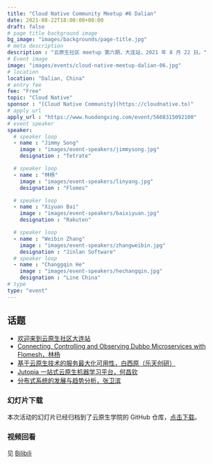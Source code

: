 ```yaml
---
title: "Cloud Native Community Meetup #6 Dalian"
date: 2021-08-22T18:00:00+08:00
draft: false
# page title background image
bg_image: "images/backgrounds/page-title.jpg"
# meta description
description : "云原生社区 meetup 第六期，大连站，2021 年 8 月 22 日。"
# Event image
image: "images/events/cloud-native-meetup-dalian-06.jpg"
# location
location: "Dalian, China"
# entry fee
fee: "Free"
topic: "Cloud Native"
sponsor : "[Cloud Native Community](https://cloudnative.to)"
# apply url
apply_url : "https://www.huodongxing.com/event/5608315092100"
# event speaker
speaker:
  # speaker loop
  - name : "Jimmy Song"
    image : "images/event-speakers/jimmysong.jpg"
    designation : "Tetrate"

  # speaker loop
  - name : "林杨"
    image : "images/event-speakers/linyang.jpg"
    designation : "Flomes"

  # speaker loop
  - name : "Xiyuan Bai"
    image : "images/event-speakers/baixiyuan.jpg"
    designation : "Rakuten"

  # speaker loop
  - name : "Weibin Zhang"
    image : "images/event-speakers/zhangweibin.jpg"
    designation : "Jinlan Software"
  # speaker loop
  - name : "Changgqin He"
    image : "images/event-speakers/hechangqin.jpg"
    designation : "Line China"
# type
type: "event"
---
```


## 话题

- [欢迎来到云原生社区大连站](https://www.bilibili.com/video/BV1qL411b7K2/)
- [Connecting, Controlling and Observing Dubbo Microservices with Flomesh，林杨](https://www.bilibili.com/video/BV1fv411N7CR/)
- [基于云原生技术的服务最大化可用性，白西原（乐天创研）](https://www.bilibili.com/video/BV11P4y1p7kz/)
- [Jutopia 一站式云原生机器学习平台，何昌钦](https://www.bilibili.com/video/BV1F64y1v7PU/)
- [分布式系统的发展与趋势分析，张卫滨](https://www.bilibili.com/video/BV1e3411B79F/)

### 幻灯片下载

本次活动的幻灯片已经归档到了云原生学院的 GitHub 仓库，[点击下载](https://github.com/cloudnativeto/academy/tree/master/meetup/06-dalian)。

### 视频回看

见 [Bilibili](https://space.bilibili.com/515485124/channel/detail?cid=198853)

